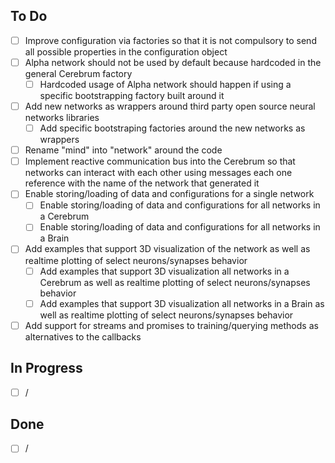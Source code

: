 ## To Do

- [ ] Improve configuration via factories so that it is not compulsory to send all possible properties in the configuration object
- [ ] Alpha network should not be used by default because hardcoded in the general Cerebrum factory
  - [ ] Hardcoded usage of Alpha network should happen if using a specific bootstrapping factory built around it
- [ ] Add new networks as wrappers around third party open source neural networks libraries
  - [ ] Add specific bootstraping factories around the new networks as wrappers
- [ ] Rename "mind" into "network" around the code
- [ ] Implement reactive communication bus into the Cerebrum so that networks can interact with each other using messages each one reference with the name of the network that generated it
- [ ] Enable storing/loading of data and configurations for a single network
  - [ ] Enable storing/loading of data and configurations for all networks in a Cerebrum
  - [ ] Enable storing/loading of data and configurations for all networks in a Brain
- [ ] Add examples that support 3D visualization of the network as well as realtime plotting of select neurons/synapses behavior
  - [ ] Add examples that support 3D visualization all networks in a Cerebrum as well as realtime plotting of select neurons/synapses behavior
  - [ ] Add examples that support 3D visualization all networks in a Brain as well as realtime plotting of select neurons/synapses behavior
- [ ] Add support for streams and promises to training/querying methods as alternatives to the callbacks

## In Progress

- [ ] /

## Done

- [ ] / 